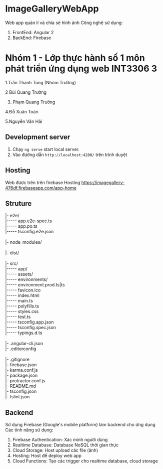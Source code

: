 # ImageGalleryWebApp

Web app quản lí và chia sẻ hình ảnh
Công nghệ sử dụng: 
1. FrontEnd: Angular 2 
2. BackEnd: Firebase

# Nhóm 1  - Lớp thực hành số 1 môn phát triển ứng dụng web INT3306 3
1.Trần Thanh Tùng (Nhóm Trưởng)

2 Bùi Quang Trường

3. Phạm Quang Trường

4.Đỗ Xuân Toàn

5.Nguyễn Vân Hải

## Development server

1. Chạy `ng serve` start local server. 
2. Vào đường dẫn `http://localhost:4200/` trên trình duyệt

## Hosting

Web được trên trên firebase Hosting
https://imagegallery-476df.firebaseapp.com/app-home

## Struture

|- e2e/<br />
  |----- app.e2e-spec.ts<br />
  |----- app.po.ts<br />
  |----- tsconfig.e2e.json<br />
<br />
|- node_modules/<br />
<br />
|- dist/<br />
<br />
|- src/<br />
  |----- app/<br />
  |----- assets/<br />
  |----- environments/<br />
      |----- environment.prod.ts|ts<br />
  |----- favicon.ico<br />
  |----- index.html<br />
  |----- main.ts<br />
  |----- polyfills.ts<br />
  |----- styles.css<br />
  |----- test.ts<br />
  |----- tsconfig.app.json<br />
  |----- tsconfig.spec.json<br />
  |----- typings.d.ts<br />
<br />
|- .angular-cli.json<br />
|- .editorconfig<br />  
|- .gitignore<br />
|- firebase.json<br />
|- karma.conf.js<br />
|- package.json<br />
|- protractor.conf.js<br />
|- README.md<br />
|- tsconfig.json<br />
|- tslint.json<br />

## Backend
Sử dụng Firebase (Google's mobile platform) làm backend cho ứng dụng
Các tính năng sử dụng:
1. Firebase Authentication: Xác minh người dùng
2. Realtime Database: Database NoSQL thời gian thực
3. Cloud Storage: Host upload các file (ảnh)
4. Hosting: Host để deploy web app
5. Cloud Functions: Tạo các trigger cho realtime database, cloud storage
